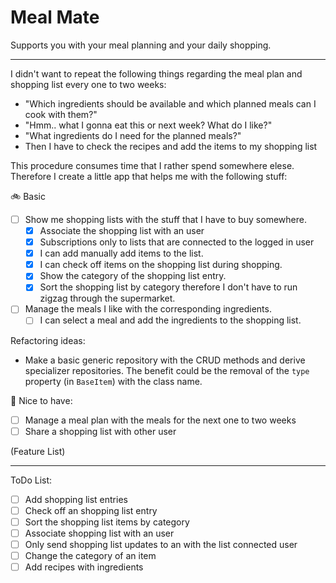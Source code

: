 # Meal Mate

Supports you with your meal planning and your daily shopping. 

---

I didn't want to repeat the following things regarding the meal plan and shopping list every one to two weeks:
- "Which ingredients should be available and which planned meals can I cook with them?"
- "Hmm.. what I gonna eat this or next week? What do I like?"
- "What ingredients do I need for the planned meals?"
- Then I have to check the recipes and add the items to my shopping list

This procedure consumes time that I rather spend somewhere elese. Therefore I create a little app that helps me with the following stuff: 

🚲 Basic 
- [ ] Show me shopping lists with the stuff that I have to buy somewhere.
  - [x] Associate the shopping list with an user
  - [x] Subscriptions only to lists that are connected to the logged in user
  - [x] I can add manually add items to the list.
  - [x] I can check off items on the shopping list during shopping.
  - [x] Show the category of the shopping list entry.
  - [x] Sort the shopping list by category therefore I don't have to run zigzag through the supermarket.

- [ ] Manage the meals I like with the corresponding ingredients.
  - [ ] I can select a meal and add the ingredients to the shopping list.

Refactoring ideas:
- Make a basic generic repository with the CRUD methods and derive specializer repositories. The benefit could be the removal of the `type` property (in `BaseItem`) with the class name.

🚀 Nice to have:

- [ ] Manage a meal plan with the meals for the next one to two weeks
- [ ] Share a shopping list with other user

(Feature List)

---

ToDo List:

- [ ] Add shopping list entries
- [ ] Check off an shopping list entry 
- [ ] Sort the shopping list items by category
- [ ] Associate shopping list with an user
- [ ] Only send shopping list updates to an with the list connected user
- [ ] Change the category of an item
- [ ] Add recipes with ingredients